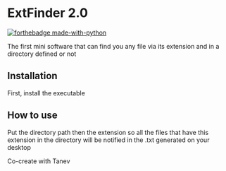 # ExtFinder 2.0 

[![forthebadge made-with-python](http://ForTheBadge.com/images/badges/made-with-python.svg)](https://www.python.org/)


The first mini software that can find you any file via its extension and in a directory defined or not


## Installation

First, install the executable

## How to use

Put the directory path then the extension so all the files that have this extension in the directory will be notified in the .txt generated on your desktop  

Co-create with Tanev
